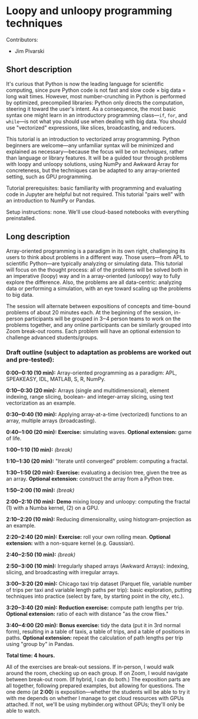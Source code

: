 # Loopy and unloopy programming techniques

Contributors:

   * Jim Pivarski

## Short description

It's curious that Python is now the leading language for scientific computing, since pure Python code is not fast and slow code × big data = long wait times. However, most number-crunching in Python is performed by optimized, precompiled libraries: Python only directs the computation, steering it toward the user's intent. As a consequence, the most basic syntax one might learn in an introductory programming class—`if`, `for`, and `while`—is not what you should use when dealing with big data. You should use "vectorized" expressions, like slices, broadcasting, and reducers.

This tutorial is an introduction to vectorized array programming. Python beginners are welcome—any unfamiliar syntax will be minimized and explained as necessary—because the focus will be on _techniques_, rather than language or library features. It will be a guided tour through problems with loopy and unloopy solutions, using NumPy and Awkward Array for concreteness, but the techniques can be adapted to any array-oriented setting, such as GPU programming.

Tutorial prerequisites: basic familiarity with programming and evaluating code in Jupyter are helpful but not required. This tutorial "pairs well" with an introduction to NumPy or Pandas.

Setup instructions: none. We'll use cloud-based notebooks with everything preinstalled.

## Long description

Array-oriented programming is a paradigm in its own right, challenging its users to think about problems in a different way. Those users—from APL to scientific Python—are typically analyzing or simulating data. This tutorial will focus on the thought process: all of the problems will be solved both in an imperative (loopy) way and in a array-oriented (unloopy) way to fully explore the difference. Also, the problems are all data-centric: analyzing data or performing a simulation, with an eye toward scaling up the problems to big data.

The session will alternate between expositions of concepts and time-bound problems of about 20 minutes each. At the beginning of the session, in-person participants will be grouped in 3‒4 person teams to work on the problems together, and any online participants can be similarly grouped into Zoom break-out rooms. Each problem will have an optional extension to challenge advanced students/groups.

### Draft outline (subject to adaptation as problems are worked out and pre-tested):

**0:00‒0:10 (10 min):** Array-oriented programming as a paradigm: APL, SPEAKEASY, IDL, MATLAB, S, R, NumPy.

**0:10‒0:30 (20 min):** Arrays (single and multidimensional), element indexing, range slicing, boolean- and integer-array slicing, using text vectorization as an example.

**0:30‒0:40 (10 min):** Applying array-at-a-time (vectorized) functions to an array, multiple arrays (broadcasting).

**0:40‒1:00 (20 min):** **Exercise:** simulating waves. **Optional extension:** game of life.

**1:00‒1:10 (10 min):** _(break)_

**1:10‒1:30 (20 min):** "Iterate until converged" problem: computing a fractal.

**1:30‒1:50 (20 min):** **Exercise:** evaluating a decision tree, given the tree as an array. **Optional extension:** construct the array from a Python tree.

**1:50‒2:00 (10 min):** _(break)_

**2:00‒2:10 (10 min):** **Demo** mixing loopy and unloopy: computing the fractal (1) with a Numba kernel, (2) on a GPU.

**2:10‒2:20 (10 min):** Reducing dimensionality, using histogram-projection as an example.

**2:20‒2:40 (20 min):** **Exercise:** roll your own rolling mean. **Optional extension:** with a non-square kernel (e.g. Gaussian).

**2:40‒2:50 (10 min):** _(break)_

**2:50‒3:00 (10 min):** Irregularly shaped arrays (Awkward Arrays): indexing, slicing, and broadcasting with irregular arrays.

**3:00‒3:20 (20 min):** Chicago taxi trip dataset (Parquet file, variable number of trips per taxi and variable length paths per trip): basic exploration, putting techniques into practice (select by fare, by starting point in the city, etc.).

**3:20‒3:40 (20 min):** **Reduction exercise:** compute path lengths per trip. **Optional extension:** ratio of each with distance "as the crow flies."

**3:40‒4:00 (20 min):** **Bonus exercise:** tidy the data (put it in 3rd normal form), resulting in a table of taxis, a table of trips, and a table of positions in paths. **Optional extension:** repeat the calculation of path lengths per trip using "group by" in Pandas.

**Total time: 4 hours.**

All of the exercises are break-out sessions. If in-person, I would walk around the room, checking up on each group. If on Zoom, I would navigate between break-out room. (If hybrid, I can do both.) The exposition parts are all together, following prepared examples, but allowing for questions. The one demo (at **2:00**) is exposition—whether the students will be able to try it with me depends on whether I manage to get cloud resources with GPUs attached. If not, we'll be using mybinder.org without GPUs; they'll only be able to watch.
